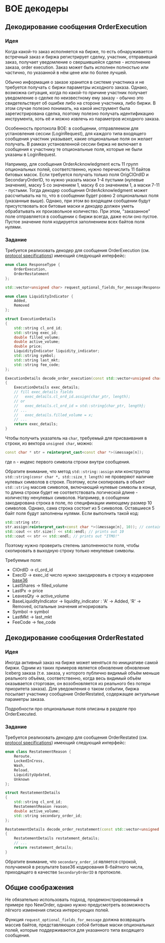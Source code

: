 # BOE декодеры

## Декодирование сообщения OrderExecution
### Идея
Когда какой-то заказ исполняется на бирже, то есть обнаруживается встречный заказ и биржа регистрирует сделку, участник, отправивший
заказ, получает уведомление о свершившейся сделке - исполнение заказа, order execution.
Заказ может быть исполнен полностью или частично, по указанной в нём цене или по более лучшей.

Обычно информация о заказе хранится в системе участника и не требуется получать с биржи параметры исходного заказа.
Однако, возможна ситуация, когда по какой-то причине участник получает уведомление о сделке по неизвестному ему заказу - обычно это
свидетельствует об ошибке либо на стороне участника, либо биржи. В этом случае полезно понимать, на какой инструмент была
зарегистрирована сделка, поэтому полезно получать идентификацию инструмента, хоть её и можно извлечь из параметров исходного заказа.

Особенность протокола BOE: в сообщении, отправляемом для установления сессии (LoginRequest), для каждого типа входящего сообщения
участник указывает, какие опциональные поля он желает получать. В рамках установленной сессии биржа не включает в сообщения к
участнику те опциональные поля, которые не были указаны в LoginRequest.

Например, для сообщения OrderAcknowledgment есть 11 групп опциональных полей, соответственно, нужно перечислить 11 байтов битовых
масок. Если требуется получать только поля OrigClOrdID и SecondaryOrderID, то нужно указать маски 1-4 пустыми (нулевые значения),
маску 5 со значением 1, маску 6 со значением 1, а маски 7-11 - пустыми.
Тогда декодер сообщения OrderAcknowledgment может рассчитывать на то, что в сообщении будет ровно 2 опциональных поля (указанные
выше). Однако, при этом во входящем сообщении будут присутствовать все битовые маски и декодер должен уметь обрабатывать их
произвольное количество.
При этом, "заказанное" поле отправляется в сообщении с биржи всегда, даже если оно пустое. Пустое значение поля кодируется
заполнением всех байтов поля нулями.

### Задание
Требуется реализовать декодер для сообщения OrderExecution (см. [protocol specifications](doc/BATS_Europe_BOE2_Specification.pdf)) имеющий следующий интерфейс:
```cpp
enum class ResponseType {
    OrderExecution,
    OrderRestatement
};

std::vector<unsigned char> request_optional_fields_for_message(ResponseType);

enum class LiquidityIndicator {
    Added,
    Removed
};

struct ExecutionDetails
{
    std::string cl_ord_id;
    std::string exec_id;
    double filled_volume;
    double active_volume;
    double price;
    LiquidityIndicator liquidity_indicator;
    std::string symbol;
    std::string last_mkt;
    std::string fee_code;
};

ExecutionDetails decode_order_execution(const std::vector<unsigned char> & message)
{
    ExecutionDetails exec_details;
    // fill exec_details fields
    //   exec_details.cl_ord_id.assign(char_ptr, length);
    // or
    //   exec_details.cl_ord_id = std::string{char_ptr, length};
    // ...
    //   exec_details.filled_volume = x;
    // ...
    return exec_details;
}
```

Чтобы получить указатель на `char`, требуемый для присваивания в строки, из вектора `unsigned char`, можно:
```cpp
const char * str = reinterpret_cast<const char *>(&message[n]);
```
где `n` - индекс первого символа строки внутри сообщения.

Обратите внимание, что метод `std::string::assign` или конструктор `std::string(consr char *, std::size_t length)` не проверяют наличие нулевых символов в
строке. Поэтому, если скопировать в объект `std::string` массив символов, включающий нулевые символы в конце, то длина строки будет не соответствовать
логической длине - количеству ненулевых символов.
Например, в сообщении закодирована строка в поле, по спецификации имеющему размер 10 символов. Однако, сама строка состоит из 5 символов. Оставшиеся 5
байт поля будут заполнены нулями.
Если выполнить такой код:
```cpp
std::string str;
str.assign(reinterpret_cast<const char *>(&message[n], 10)); // contains "ITMO!\0\0\0\0\0"
std::cout << str.size() << std::endl; // prints out 10
std::cout << str << std::endl; // prints out "ITMO!"
```
Поэтому нужно проверить степень заполненности поля, чтобы скопировать в выходную строку только ненулевые символы.

Требуемые поля:
* ClOrdID -> cl_ord_id
* ExecID -> exec_id число нужно закодировать в строку в кодировке [base36](https://en.wikipedia.org/wiki/Base36)
* LastShares -> filled_volume
* LastPx -> price
* LeavesQty -> active_volume
* BaseLiquidityIndicator -> liquidity_indicator : 'A' -> Added, 'R' -> Removed, остальные значения игнорировать
* Symbol -> symbol
* LastMkt -> last_mkt
* FeeCode -> fee_code

## Декодирование сообщения OrderRestated
### Идея
Иногда активный заказ на бирже может меняться по инициативе самой биржи. Одним из таких примеров является обновление обновление Iceberg заказа (т.е. заказа,
у которого публично видимый объём меньше реального объёма, соответственно, когда весь видимый объём оказывается сторгован, он возобновляется из реального
без потери приоритета заказа).
Для уведомления о таком событии, биржа посылает участнику сообщение OrderRestated, содержащее актуальные параметры заказа.

Подробности про опциональные поля описаны в разделе про OrderExecuted.

### Задание
Требуется реализовать декодер для сообщения OrderRestated (см. [protocol specifications](doc/BATS_Europe_BOE2_Specification.pdf)) имеющий следующий интерфейс:
```cpp
enum class RestatementReason {
    Reroute,
    LockedInCross,
    Wash,
    Reload,
    LiquidityUpdated,
    Unknown
};

struct RestatementDetails
{
    std::string cl_ord_id;
    RestatementReason reason;
    double active_volume;
    std::string secondary_order_id;
};

RestatementDetails decode_order_restatement(const std::vector<unsigned char> & message)
{
    RestatementDetails restatement_details;
    // ...
    return restatement_details;
}
```
Обратите внимание, что `secondary_order_id` является строкой, получаемой в результате base36 кодирования 8-байтного числа, приходящего в качестве `SecondaryOrderID`
в протоколе.

## Общие соображения
Не обязательно использовать подход, продемонстрированный в примере про NewOrder, однако нужно предусмотреть возможность лёгкого
изменения списка интересующих полей.

Функция `request_optional_fields_for_message` должна возвращать массив байтов, представляющих собой битовые маски опциональных
полей, которые поддерживаются для указанного типа входящего сообщения.
